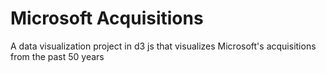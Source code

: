 # Microsoft Acquisitions
A data visualization project in d3 js that visualizes Microsoft's acquisitions from the past 50 years
